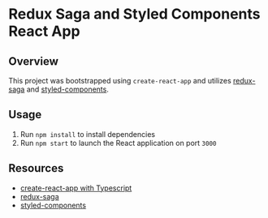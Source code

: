 # Redux Saga and Styled Components React App

## Overview

This project was bootstrapped using `create-react-app` and utilizes [redux-saga](https://redux-saga.js.org/docs/introduction/GettingStarted) and [styled-components](https://styled-components.com/docs/basics).

## Usage

1. Run `npm install` to install dependencies
2. Run `npm start` to launch the React application on port `3000`

## Resources

- [create-react-app with Typescript](https://create-react-app.dev/docs/adding-typescript/)
- [redux-saga](https://redux-saga.js.org/docs/introduction/GettingStarted)
- [styled-components](https://styled-components.com/docs/basics)